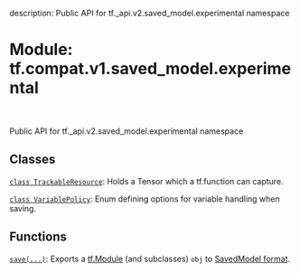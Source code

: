 description: Public API for tf._api.v2.saved_model.experimental namespace

<div itemscope itemtype="http://developers.google.com/ReferenceObject">
<meta itemprop="name" content="tf.compat.v1.saved_model.experimental" />
<meta itemprop="path" content="Stable" />
</div>

# Module: tf.compat.v1.saved_model.experimental

<!-- Insert buttons and diff -->

<table class="tfo-notebook-buttons tfo-api nocontent" align="left">

</table>



Public API for tf._api.v2.saved_model.experimental namespace



## Classes

[`class TrackableResource`](../../../../tf/saved_model/experimental/TrackableResource.md): Holds a Tensor which a tf.function can capture.

[`class VariablePolicy`](../../../../tf/saved_model/experimental/VariablePolicy.md): Enum defining options for variable handling when saving.

## Functions

[`save(...)`](../../../../tf/saved_model/save.md): Exports a [tf.Module](https://www.tensorflow.org/api_docs/python/tf/Module) (and subclasses) `obj` to [SavedModel format](https://www.tensorflow.org/guide/saved_model#the_savedmodel_format_on_disk).

